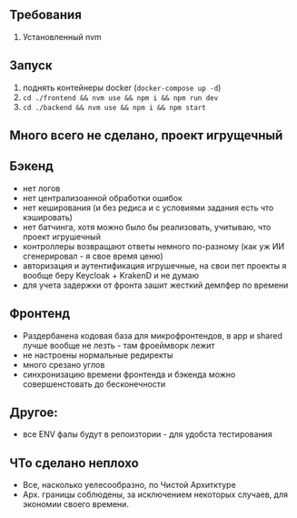 ## Требования

1. Установленный nvm

## Запуск

1. поднять контейнеры docker (`docker-compose up -d`)
2. `cd ./frontend && nvm use && npm i && npm run dev`
3. `cd ./backend && nvm use && npm i && npm start`

## Много всего не сделано, проект игрущечный

## Бэкенд
 - нет логов
 - нет централизоанной обработки ошибок
 - нет кеширования (и без редиса и с условиями задания есть что кэшировать)
 - нет батчинга, хотя можно было бы реализовать, учитываю, что проект игрушечный
 - контроллеры возвращают ответы немного по-разному (как уж ИИ сгенерировал - я свое время ценю)
 - авторизация и аутентификация игрушечные, на свои пет проекты я вообще беру Keycloak + KrakenD и не думаю
 - для учета задержки от фронта зашит жесткий демпфер по времени

 ## Фронтенд
 - Раздербанена кодовая база для микрофронтендов, в app и shared лучше вообще не лезть - там фроеймворк лежит
 - не настроены нормальные редиректы
 - много срезано углов
 - синхронизацию времени фронтенда и бэкенда можно совершенстовать до бесконечности

 ## Другое:
 - все ENV фалы будут в репоизтории - для удобста тестирования


 ## ЧТо сделано неплохо
 - Все, насколько уелесообразно, по Чистой Архитктуре
 - Арх. границы соблюдены, за исключением некоторых случаев, для экономии своего времени.
